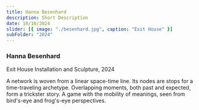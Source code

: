 ```yaml
---
title: Hanna Besenhard
description: Short Description
date: 10/10/2024
slider: [{ image: "./besenhard.jpg", caption: "Exit House" }]
subFolder: "2024"
---
```


### Hanna Besenhard

Exit House
Installation and Sculpture, 2024

A network is woven from a linear space-time line. Its nodes are stops for a time-traveling archetype. Overlapping moments, both past and expected, form a trickster story. A game with the mobility of meanings, seen from bird's-eye and frog's-eye perspectives.
